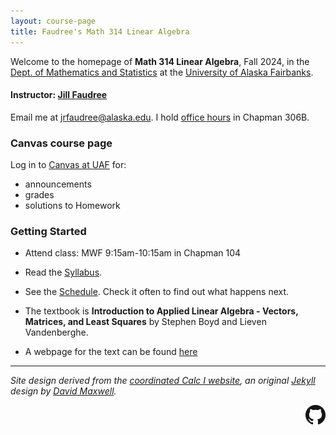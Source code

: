 ```yaml
---
layout: course-page
title: Faudree's Math 314 Linear Algebra
---
```


Welcome to the homepage of **Math 314 Linear Algebra**, Fall 2024, in the [Dept. of Mathematics and Statistics](http://www.uaf.edu/dms/) at the [University of Alaska Fairbanks](http://www.uaf.edu/).

#### Instructor:  [Jill Faudree](http://jrfaudree.github.io/)

Email me at [jrfaudree@alaska.edu](mailto:jrfaudree@alaska.edu).  I hold [office hours](https://docs.google.com/spreadsheets/d/1o710N0-GCNc8ICkVuf-IIC80N04p9w9wGnPADjhTMv0/edit?usp=sharing) in Chapman 306B.

### Canvas course page

Log in to [Canvas at UAF](https://canvas.alaska.edu/courses/21607) for:

  * announcements
  * grades
  * solutions to Homework

### Getting Started

* Attend class: MWF 9:15am-10:15am in Chapman 104 

* Read the [Syllabus](assets/general/M314f2024_syl.pdf).

* See the [Schedule](https://docs.google.com/spreadsheets/d/1qqB14JeoykBQjJZun5sqWzKMh30r3YieghTlAxpul3E/pubhtml?gid=0&single=true).  Check it often to find out what happens next.

* The textbook is **Introduction to Applied Linear Algebra - Vectors, Matrices, and Least Squares** by Stephen Boyd and Lieven Vandenberghe.

* A webpage for the text can be found [here](https://web.stanford.edu/~boyd/vmls/)

---
_Site design derived from the [coordinated Calc I website](https://uaf-math251.github.io/), an original [Jekyll](https://jekyllrb.com/) design by [David Maxwell](https://damaxwell.github.io/)._

[<img src="assets/images/GitHub-Mark-32px.png" align="right">](https://github.com/jrfaudree/LA "github repository for this site")
